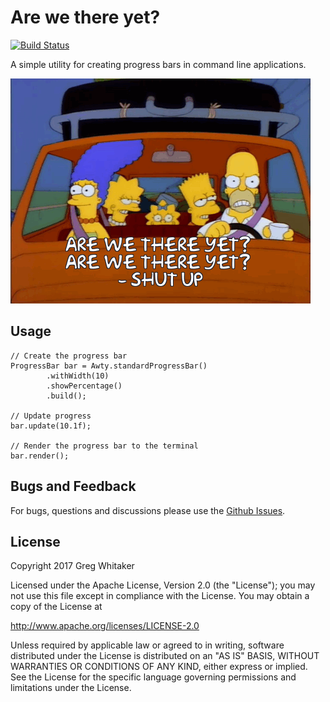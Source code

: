 # Are we there yet?
[![Build Status](https://travis-ci.org/gregwhitaker/arewethereyet.svg?branch=master)](https://travis-ci.org/gregwhitaker/arewethereyet)

A simple utility for creating progress bars in command line applications.

![Simpsons](/docs/images/simpsons.gif)

## Usage

    // Create the progress bar
    ProgressBar bar = Awty.standardProgressBar()
            .withWidth(10)
            .showPercentage()
            .build();

    // Update progress
    bar.update(10.1f);

    // Render the progress bar to the terminal
    bar.render();

## Bugs and Feedback

For bugs, questions and discussions please use the [Github Issues](https://github.com/gregwhitaker/arewethereyet/issues).

## License
Copyright 2017 Greg Whitaker

Licensed under the Apache License, Version 2.0 (the "License"); you may not use this file except in compliance with the License. You may obtain a copy of the License at

http://www.apache.org/licenses/LICENSE-2.0

Unless required by applicable law or agreed to in writing, software distributed under the License is distributed on an "AS IS" BASIS, WITHOUT WARRANTIES OR CONDITIONS OF ANY KIND, either express or implied. See the License for the specific language governing permissions and limitations under the License.
